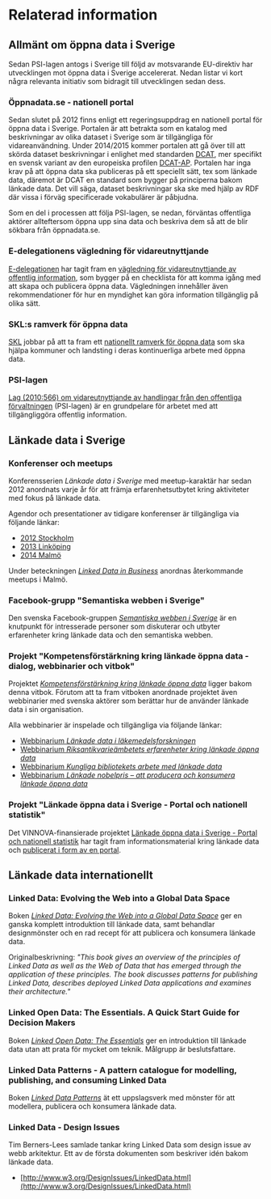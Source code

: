 # Relaterad information

## Allmänt om öppna data i Sverige

Sedan PSI-lagen antogs i Sverige till följd av motsvarande EU-direktiv har utvecklingen mot öppna data i Sverige accelererat. Nedan listar vi kort några relevanta initiativ som bidragit till utvecklingen sedan dess.

### Öppnadata.se - nationell portal

Sedan slutet på 2012 finns enligt ett regeringsuppdrag en nationell portal för öppna data i Sverige. Portalen är att betrakta som en katalog med beskrivningar av olika dataset i Sverige som är tillgängliga för vidareanvändning. Under 2014/2015 kommer portalen att gå över till att skörda dataset beskrivningar i enlighet med standarden [DCAT](http://www.w3.org/TR/vocab-dcat/), mer specifikt en svensk variant av den europeiska profilen [DCAT-AP](https://joinup.ec.europa.eu/asset/dcat_application_profile/asset_release/dcat-application-profile-data-portals-europe-final). Portalen har inga krav på att öppna data ska publiceras på ett speciellt sätt, tex som länkade data, däremot är DCAT en standard som bygger på principerna bakom länkade data. Det vill säga, dataset beskrivningar ska ske med hjälp av RDF där vissa i förväg specificerade vokabulärer är påbjudna.

Som en del i processen att följa PSI-lagen, se nedan, förväntas offentliga aktörer allteftersom öppna upp sina data och beskriva dem så att de blir sökbara från öppnadata.se.

### E-delegationens vägledning för vidareutnyttjande

[E-delegationen](http://www.edelegationen.se/) har tagit fram en [vägledning för vidareutnyttjande av offentlig information](http://www.vidareutnyttjande.se/), som bygger på en checklista för att komma igång med att skapa och publicera öppna data. Vägledningen innehåller även rekommendationer för hur en myndighet kan göra information tillgänglig på olika sätt.

### SKL:s ramverk för öppna data

[SKL](http://www.skl.se) jobbar på att ta fram ett [nationellt ramverk för öppna data](http://www.skl.se/4.33ccf562145ac94e99870557.html) som ska hjälpa kommuner och landsting i deras kontinuerliga arbete med öppna data.

### PSI-lagen

[Lag (2010:566) om vidareutnyttjande av handlingar från den offentliga förvaltningen](https://lagen.nu/2010:566) (PSI-lagen) är en grundpelare för arbetet med att tillgängliggöra offentlig information.

## Länkade data i Sverige

### Konferenser och meetups

Konferensserien _Länkade data i Sverige_ med meetup-karaktär har sedan 2012 anordnats varje år för att främja erfarenhetsutbytet kring aktiviteter med fokus på länkade data.

Agendor och presentationer av tidigare konferenser är tillgängliga via följande länkar:

* [2012 Stockholm](http://www.eventbrite.com/e/lankad-data-i-sverige-tickets-3161228319)
* [2013 Linköping](http://www.eventbrite.com/e/lankade-data-i-sverige-tickets-5370170324)
* [2014 Malmö](http://www.eventbrite.com/e/lankade-data-i-sverige-2014-tickets-10482512477)

Under beteckningen [_Linked Data in Business_](http://www.meetup.com/Linked-Data-in-Business/) anordnas återkommande meetups i Malmö.

### Facebook-grupp "Semantiska webben i Sverige"

Den svenska Facebook-gruppen [_Semantiska webben i Sverige_](https://www.facebook.com/groups/sswig/) är en knutpunkt för intresserade personer som diskuterar och utbyter erfarenheter kring länkade data och den semantiska webben.

### Projekt "Kompetensförstärkning kring länkade öppna data - dialog, webbinarier och vitbok"

Projektet [_Kompetensförstärkning kring länkade öppna data_](http://metasolutions.se/projects/kompetensforstarkning-kring-lankade-oppna-data/) ligger bakom denna vitbok. Förutom att ta fram vitboken anordnade projektet även webbinarier med svenska aktörer som berättar hur de använder länkade data i sin organisation.

Alla webbinarier är inspelade och tillgängliga via följande länkar:

* [Webbinarium _Länkade data i läkemedelsforskningen_](http://metasolutions.se/2014/03/webbinarium-med-kerstin-forsberg-om-lankade-data-i-lakemedelsforskningen/)
* [Webbinarium _Riksantikvarieämbetets erfarenheter kring länkade öppna data_](http://metasolutions.se/2014/03/webbinarium-med-henrik-summanen-om-riksantikvarieambetets-erfarenheter-kring-lankade-oppna-data/)
* [Webbinarium _Kungliga bibliotekets arbete med länkade data_](http://metasolutions.se/2014/04/webbinarium-med-niklas-lindstrom-om-att-uppgradera-ett-nationalbibliotek-till-lankad-data/)
* [Webbinarium _Länkade nobelpris – att producera och konsumera länkade öppna data_](http://metasolutions.se/2014/05/webbinarium-om-lankade-data-for-nobelpris/)

### Projekt "Länkade öppna data i Sverige - Portal och nationell statistik"

Det VINNOVA-finansierade projektet [Länkade öppna data i Sverige - Portal och nationell statistik](http://www.vinnova.se/sv/Resultat/Projekt/Effekta/2012-00741/Lankade-oppna-data-i-Sverige---Portal-och-nationell-statistik/) har tagit fram informationsmaterial kring länkade data och [publicerat i form av en portal](http://www.linked-data.se/).

## Länkade data internationellt

### Linked Data: Evolving the Web into a Global Data Space

Boken [_Linked Data: Evolving the Web into a Global Data Space_](http://linkeddatabook.com/editions/1.0/) ger en ganska komplett introduktion till länkade data, samt behandlar designmönster och en rad recept för att publicera och konsumera länkade data.

Originalbeskrivning: _"This book gives an overview of the principles of Linked Data as well as the Web of Data that has emerged through the application of these principles. The book discusses patterns for publishing Linked Data, describes deployed Linked Data applications and examines their architecture."_

### Linked Open Data: The Essentials. A Quick Start Guide for Decision Makers

Boken [_Linked Open Data: The Essentials_](http://www.semantic-web.at/LOD-TheEssentials.pdf) ger en introduktion till länkade data utan att prata för mycket om teknik. Målgrupp är beslutsfattare.

### Linked Data Patterns - A pattern catalogue for modelling, publishing, and consuming Linked Data

Boken [_Linked Data Patterns_](http://patterns.dataincubator.org/book/) ät ett uppslagsverk med mönster för att modellera, publicera och konsumera länkade data.

### Linked Data - Design Issues

Tim Berners-Lees samlade tankar kring Linked Data som design issue av webb arkitektur. Ett av de första dokumenten som beskriver idén bakom länkade data.

* [http://www.w3.org/DesignIssues/LinkedData.html](http://www.w3.org/DesignIssues/LinkedData.html)
